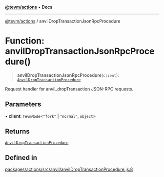 [**@tevm/actions**](../README.md) • **Docs**

***

[@tevm/actions](../globals.md) / anvilDropTransactionJsonRpcProcedure

# Function: anvilDropTransactionJsonRpcProcedure()

> **anvilDropTransactionJsonRpcProcedure**(`client`): [`AnvilDropTransactionProcedure`](../type-aliases/AnvilDropTransactionProcedure.md)

Request handler for anvil_dropTransaction JSON-RPC requests.

## Parameters

• **client**: `TevmNode`\<`"fork"` \| `"normal"`, `object`\>

## Returns

[`AnvilDropTransactionProcedure`](../type-aliases/AnvilDropTransactionProcedure.md)

## Defined in

[packages/actions/src/anvil/anvilDropTransactionProcedure.js:8](https://github.com/evmts/tevm-monorepo/blob/main/packages/actions/src/anvil/anvilDropTransactionProcedure.js#L8)
